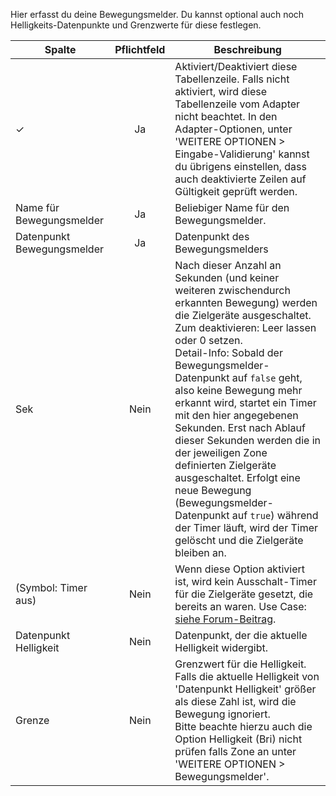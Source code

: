 Hier erfasst du deine Bewegungsmelder. Du kannst optional auch noch Helligkeits-Datenpunkte und Grenzwerte für diese festlegen.

| Spalte   |  Pflichtfeld |  Beschreibung |
|----------|:------------:|-------|
| ✓        |  Ja          | Aktiviert/Deaktiviert diese Tabellenzeile. Falls nicht aktiviert, wird diese Tabellenzeile vom Adapter nicht beachtet. In den Adapter-Optionen, unter 'WEITERE OPTIONEN > Eingabe-Validierung' kannst du übrigens einstellen, dass auch deaktivierte Zeilen auf Gültigkeit geprüft werden. |
| Name für Bewegungsmelder | Ja | Beliebiger Name für den Bewegungsmelder.|
| Datenpunkt Bewegungsmelder | Ja | Datenpunkt des Bewegungsmelders|
| Sek | Nein | Nach dieser Anzahl an Sekunden (und keiner weiteren zwischendurch erkannten Bewegung) werden die Zielgeräte ausgeschaltet.<br>Zum deaktivieren: Leer lassen oder 0 setzen.<br>Detail-Info: Sobald der Bewegungsmelder-Datenpunkt auf `false` geht, also keine Bewegung mehr erkannt wird, startet ein Timer mit den hier angegebenen Sekunden. Erst nach Ablauf dieser Sekunden werden die in der jeweiligen Zone definierten Zielgeräte ausgeschaltet. Erfolgt eine neue Bewegung (Bewegungsmelder-Datenpunkt auf `true`) während der Timer läuft, wird der Timer gelöscht und die Zielgeräte bleiben an.|
| (Symbol: Timer aus) | Nein | Wenn diese Option aktiviert ist, wird kein Ausschalt-Timer für die Zielgeräte gesetzt, die bereits an waren. Use Case: [siehe Forum-Beitrag](https://forum.iobroker.net/post/433871).|
| Datenpunkt Helligkeit | Nein | Datenpunkt, der die aktuelle Helligkeit widergibt.|
| Grenze | Nein | Grenzwert für die Helligkeit. Falls die aktuelle Helligkeit von 'Datenpunkt Helligkeit' größer als diese Zahl ist, wird die Bewegung ignoriert.<br>Bitte beachte hierzu auch die Option Helligkeit (Bri) nicht prüfen falls Zone an unter 'WEITERE OPTIONEN > Bewegungsmelder'.|